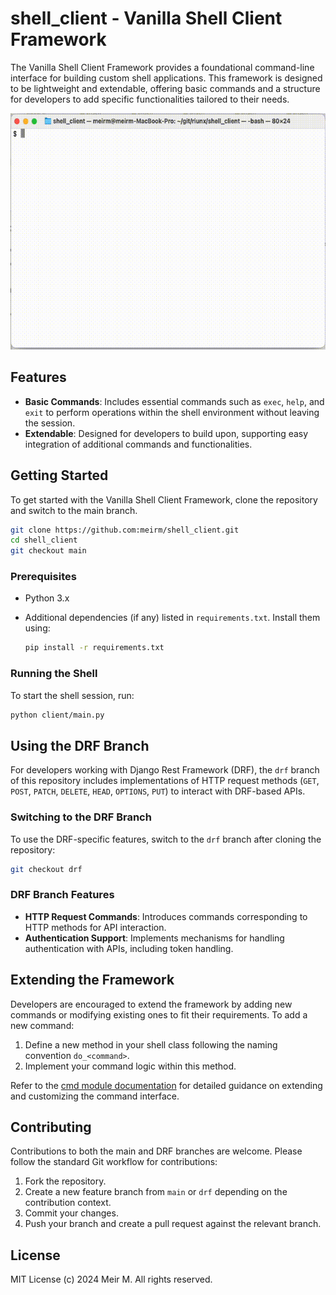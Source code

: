 # shell_client - Vanilla Shell Client Framework

The Vanilla Shell Client Framework provides a foundational command-line interface for building custom shell applications. This framework is designed to be lightweight and extendable, offering basic commands and a structure for developers to add specific functionalities tailored to their needs.

![screen_recording](./screen_recording.gif)

## Features

- **Basic Commands**: Includes essential commands such as `exec`, `help`, and `exit` to perform operations within the shell environment without leaving the session.
- **Extendable**: Designed for developers to build upon, supporting easy integration of additional commands and functionalities.

## Getting Started

To get started with the Vanilla Shell Client Framework, clone the repository and switch to the main branch.

```bash
git clone https://github.com:meirm/shell_client.git
cd shell_client
git checkout main
```

### Prerequisites

- Python 3.x
- Additional dependencies (if any) listed in `requirements.txt`. Install them using:

  ```bash
  pip install -r requirements.txt
  ```

### Running the Shell

To start the shell session, run:

```bash
python client/main.py
```

## Using the DRF Branch

For developers working with Django Rest Framework (DRF), the `drf` branch of this repository includes implementations of HTTP request methods (`GET`, `POST`, `PATCH`, `DELETE`, `HEAD`, `OPTIONS`, `PUT`) to interact with DRF-based APIs.

### Switching to the DRF Branch

To use the DRF-specific features, switch to the `drf` branch after cloning the repository:

```bash
git checkout drf
```

### DRF Branch Features

- **HTTP Request Commands**: Introduces commands corresponding to HTTP methods for API interaction.
- **Authentication Support**: Implements mechanisms for handling authentication with APIs, including token handling.

## Extending the Framework

Developers are encouraged to extend the framework by adding new commands or modifying existing ones to fit their requirements. To add a new command:

1. Define a new method in your shell class following the naming convention `do_<command>`.
2. Implement your command logic within this method.

Refer to the [cmd module documentation](https://docs.python.org/3/library/cmd.html) for detailed guidance on extending and customizing the command interface.

## Contributing

Contributions to both the main and DRF branches are welcome. Please follow the standard Git workflow for contributions:

1. Fork the repository.
2. Create a new feature branch from `main` or `drf` depending on the contribution context.
3. Commit your changes.
4. Push your branch and create a pull request against the relevant branch.

## License

MIT License (c) 2024 Meir M. All rights reserved.
